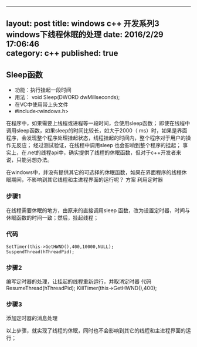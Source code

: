 
---
layout: post
title: windows c++ 开发系列3 windows下线程休眠的处理
date: 2016/2/29 17:06:46   
category: c++
published: true
---

## Sleep函数 ##
- 功能：执行挂起一段时间
- 用法： void Sleep(DWORD dwMillseconds);
- 在VC中使用带上头文件
- #include<windows.h>

在程序中，如果需要上线程或进程等一段时间，会使用sleep函数；
即使在线程中调用sleep函数，如果sleep的时间比较长，如大于2000（ ms）时，如果是界面程序，会发现整个程序处理挂起状态，线程挂起的时间内，整个程序对于用户的操作无反应；
经过测试验证，在线程中调用sleep 也会影响到整个程序的挂起；
事实上，在.net的线程api中，确实提供了线程的休眠函数，但对于c++开发者来说，只能另想办法。

在windows中，并没有提供其它的可选择的休眠函数，如果在界面程序的线程休眠期间，不影响到其它线程和主进程界面的运行呢？
方案 利用定时器

### 步骤1 ###
在线程需要休眠的地方，由原来的直接调用sleep 函数，改为设置定时器，时间与休眠函数的时间一致；然后，挂起线程；

### 代码 ###
    SetTimer(this->GetHWND(),400,10000,NULL);
    SuspendThread(hThreadPid);

### 步骤2 ###
编写定时器的处理，让挂起的线程重新运行，并取消定时器
代码
ResumeThread(hThreadPid);
KillTimer(this->GetHWND(),400);

### 步骤3 ###
添加定时器的消息处理

以上步骤，就实现了线程的休眠，同时也不会影响到其它的线程和主进程界面的运行；